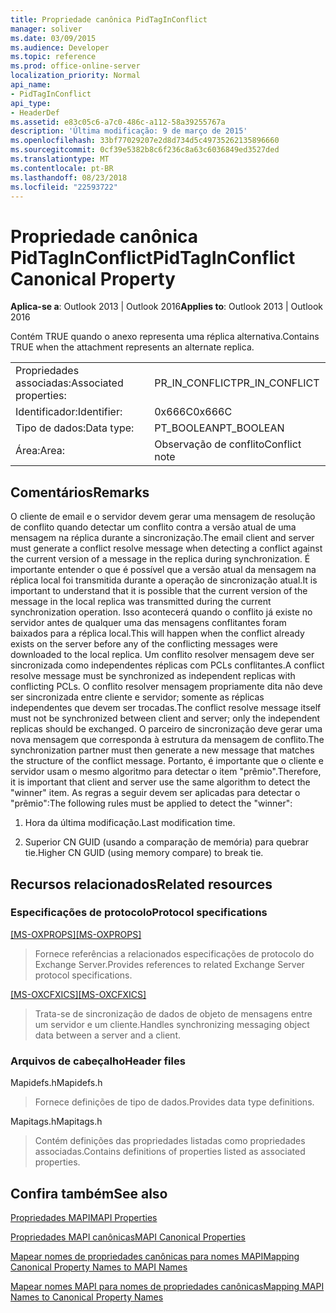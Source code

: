```yaml
---
title: Propriedade canônica PidTagInConflict
manager: soliver
ms.date: 03/09/2015
ms.audience: Developer
ms.topic: reference
ms.prod: office-online-server
localization_priority: Normal
api_name:
- PidTagInConflict
api_type:
- HeaderDef
ms.assetid: e83c05c6-a7c0-486c-a112-58a39255767a
description: 'Última modificação: 9 de março de 2015'
ms.openlocfilehash: 33bf77029207e2d8d734d5c49735262135896660
ms.sourcegitcommit: 0cf39e5382b8c6f236c8a63c6036849ed3527ded
ms.translationtype: MT
ms.contentlocale: pt-BR
ms.lasthandoff: 08/23/2018
ms.locfileid: "22593722"
---
```

# <a name="pidtaginconflict-canonical-property"></a><span data-ttu-id="898b8-103">Propriedade canônica PidTagInConflict</span><span class="sxs-lookup"><span data-stu-id="898b8-103">PidTagInConflict Canonical Property</span></span>

  
  
<span data-ttu-id="898b8-104">**Aplica-se a**: Outlook 2013 | Outlook 2016</span><span class="sxs-lookup"><span data-stu-id="898b8-104">**Applies to**: Outlook 2013 | Outlook 2016</span></span> 
  
<span data-ttu-id="898b8-105">Contém TRUE quando o anexo representa uma réplica alternativa.</span><span class="sxs-lookup"><span data-stu-id="898b8-105">Contains TRUE when the attachment represents an alternate replica.</span></span>
  
|||
|:-----|:-----|
|<span data-ttu-id="898b8-106">Propriedades associadas:</span><span class="sxs-lookup"><span data-stu-id="898b8-106">Associated properties:</span></span>  <br/> |<span data-ttu-id="898b8-107">PR_IN_CONFLICT</span><span class="sxs-lookup"><span data-stu-id="898b8-107">PR_IN_CONFLICT</span></span>  <br/> |
|<span data-ttu-id="898b8-108">Identificador:</span><span class="sxs-lookup"><span data-stu-id="898b8-108">Identifier:</span></span>  <br/> |<span data-ttu-id="898b8-109">0x666C</span><span class="sxs-lookup"><span data-stu-id="898b8-109">0x666C</span></span>  <br/> |
|<span data-ttu-id="898b8-110">Tipo de dados:</span><span class="sxs-lookup"><span data-stu-id="898b8-110">Data type:</span></span>  <br/> |<span data-ttu-id="898b8-111">PT_BOOLEAN</span><span class="sxs-lookup"><span data-stu-id="898b8-111">PT_BOOLEAN</span></span>  <br/> |
|<span data-ttu-id="898b8-112">Área:</span><span class="sxs-lookup"><span data-stu-id="898b8-112">Area:</span></span>  <br/> |<span data-ttu-id="898b8-113">Observação de conflito</span><span class="sxs-lookup"><span data-stu-id="898b8-113">Conflict note</span></span>  <br/> |
   
## <a name="remarks"></a><span data-ttu-id="898b8-114">Comentários</span><span class="sxs-lookup"><span data-stu-id="898b8-114">Remarks</span></span>

<span data-ttu-id="898b8-115">O cliente de email e o servidor devem gerar uma mensagem de resolução de conflito quando detectar um conflito contra a versão atual de uma mensagem na réplica durante a sincronização.</span><span class="sxs-lookup"><span data-stu-id="898b8-115">The email client and server must generate a conflict resolve message when detecting a conflict against the current version of a message in the replica during synchronization.</span></span> <span data-ttu-id="898b8-116">É importante entender o que é possível que a versão atual da mensagem na réplica local foi transmitida durante a operação de sincronização atual.</span><span class="sxs-lookup"><span data-stu-id="898b8-116">It is important to understand that it is possible that the current version of the message in the local replica was transmitted during the current synchronization operation.</span></span> <span data-ttu-id="898b8-117">Isso acontecerá quando o conflito já existe no servidor antes de qualquer uma das mensagens conflitantes foram baixados para a réplica local.</span><span class="sxs-lookup"><span data-stu-id="898b8-117">This will happen when the conflict already exists on the server before any of the conflicting messages were downloaded to the local replica.</span></span> <span data-ttu-id="898b8-118">Um conflito resolver mensagem deve ser sincronizada como independentes réplicas com PCLs conflitantes.</span><span class="sxs-lookup"><span data-stu-id="898b8-118">A conflict resolve message must be synchronized as independent replicas with conflicting PCLs.</span></span> <span data-ttu-id="898b8-119">O conflito resolver mensagem propriamente dita não deve ser sincronizada entre cliente e servidor; somente as réplicas independentes que devem ser trocadas.</span><span class="sxs-lookup"><span data-stu-id="898b8-119">The conflict resolve message itself must not be synchronized between client and server; only the independent replicas should be exchanged.</span></span> <span data-ttu-id="898b8-120">O parceiro de sincronização deve gerar uma nova mensagem que corresponda à estrutura da mensagem de conflito.</span><span class="sxs-lookup"><span data-stu-id="898b8-120">The synchronization partner must then generate a new message that matches the structure of the conflict message.</span></span> <span data-ttu-id="898b8-121">Portanto, é importante que o cliente e servidor usam o mesmo algoritmo para detectar o item "prêmio".</span><span class="sxs-lookup"><span data-stu-id="898b8-121">Therefore, it is important that client and server use the same algorithm to detect the "winner" item.</span></span> <span data-ttu-id="898b8-122">As regras a seguir devem ser aplicadas para detectar o "prêmio":</span><span class="sxs-lookup"><span data-stu-id="898b8-122">The following rules must be applied to detect the "winner":</span></span>
  
1. <span data-ttu-id="898b8-123">Hora da última modificação.</span><span class="sxs-lookup"><span data-stu-id="898b8-123">Last modification time.</span></span>
    
2. <span data-ttu-id="898b8-124">Superior CN GUID (usando a comparação de memória) para quebrar tie.</span><span class="sxs-lookup"><span data-stu-id="898b8-124">Higher CN GUID (using memory compare) to break tie.</span></span>
    
## <a name="related-resources"></a><span data-ttu-id="898b8-125">Recursos relacionados</span><span class="sxs-lookup"><span data-stu-id="898b8-125">Related resources</span></span>

### <a name="protocol-specifications"></a><span data-ttu-id="898b8-126">Especificações de protocolo</span><span class="sxs-lookup"><span data-stu-id="898b8-126">Protocol specifications</span></span>

<span data-ttu-id="898b8-127">[[MS-OXPROPS]](http://msdn.microsoft.com/library/f6ab1613-aefe-447d-a49c-18217230b148%28Office.15%29.aspx)</span><span class="sxs-lookup"><span data-stu-id="898b8-127">[[MS-OXPROPS]](http://msdn.microsoft.com/library/f6ab1613-aefe-447d-a49c-18217230b148%28Office.15%29.aspx)</span></span>
  
> <span data-ttu-id="898b8-128">Fornece referências a relacionados especificações de protocolo do Exchange Server.</span><span class="sxs-lookup"><span data-stu-id="898b8-128">Provides references to related Exchange Server protocol specifications.</span></span>
    
<span data-ttu-id="898b8-129">[[MS-OXCFXICS]](http://msdn.microsoft.com/library/b9752f3d-d50d-44b8-9e6b-608a117c8532%28Office.15%29.aspx)</span><span class="sxs-lookup"><span data-stu-id="898b8-129">[[MS-OXCFXICS]](http://msdn.microsoft.com/library/b9752f3d-d50d-44b8-9e6b-608a117c8532%28Office.15%29.aspx)</span></span>
  
> <span data-ttu-id="898b8-130">Trata-se de sincronização de dados de objeto de mensagens entre um servidor e um cliente.</span><span class="sxs-lookup"><span data-stu-id="898b8-130">Handles synchronizing messaging object data between a server and a client.</span></span>
    
### <a name="header-files"></a><span data-ttu-id="898b8-131">Arquivos de cabeçalho</span><span class="sxs-lookup"><span data-stu-id="898b8-131">Header files</span></span>

<span data-ttu-id="898b8-132">Mapidefs.h</span><span class="sxs-lookup"><span data-stu-id="898b8-132">Mapidefs.h</span></span>
  
> <span data-ttu-id="898b8-133">Fornece definições de tipo de dados.</span><span class="sxs-lookup"><span data-stu-id="898b8-133">Provides data type definitions.</span></span>
    
<span data-ttu-id="898b8-134">Mapitags.h</span><span class="sxs-lookup"><span data-stu-id="898b8-134">Mapitags.h</span></span>
  
> <span data-ttu-id="898b8-135">Contém definições das propriedades listadas como propriedades associadas.</span><span class="sxs-lookup"><span data-stu-id="898b8-135">Contains definitions of properties listed as associated properties.</span></span>
    
## <a name="see-also"></a><span data-ttu-id="898b8-136">Confira também</span><span class="sxs-lookup"><span data-stu-id="898b8-136">See also</span></span>



[<span data-ttu-id="898b8-137">Propriedades MAPI</span><span class="sxs-lookup"><span data-stu-id="898b8-137">MAPI Properties</span></span>](mapi-properties.md)
  
[<span data-ttu-id="898b8-138">Propriedades MAPI canônicas</span><span class="sxs-lookup"><span data-stu-id="898b8-138">MAPI Canonical Properties</span></span>](mapi-canonical-properties.md)
  
[<span data-ttu-id="898b8-139">Mapear nomes de propriedades canônicas para nomes MAPI</span><span class="sxs-lookup"><span data-stu-id="898b8-139">Mapping Canonical Property Names to MAPI Names</span></span>](mapping-canonical-property-names-to-mapi-names.md)
  
[<span data-ttu-id="898b8-140">Mapear nomes MAPI para nomes de propriedades canônicas</span><span class="sxs-lookup"><span data-stu-id="898b8-140">Mapping MAPI Names to Canonical Property Names</span></span>](mapping-mapi-names-to-canonical-property-names.md)

